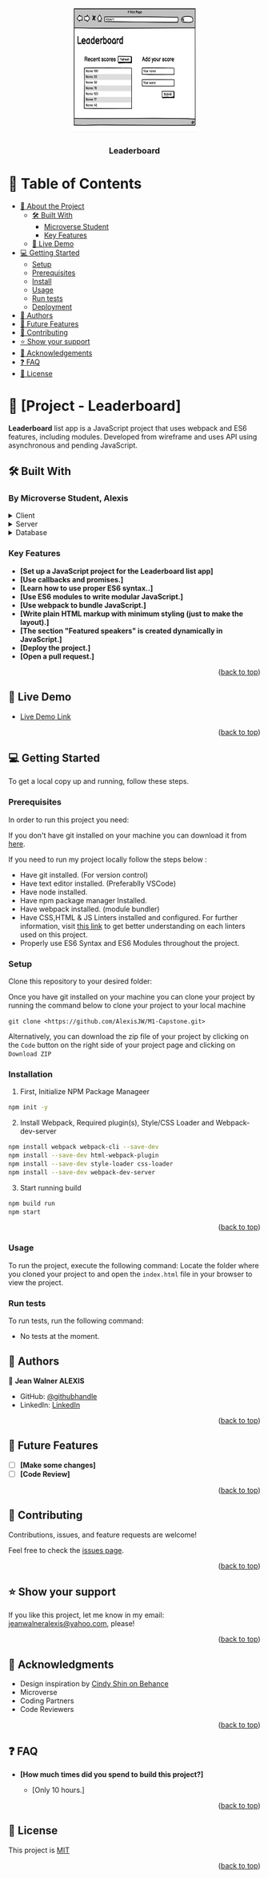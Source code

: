 <a name="readme-top"></a>

<div align="center">

  <img src="leaderboard.JPG" alt="logo" width="250"  height="250" />
  <br/>

  <h3><b> Leaderboard </b></h3>

</div>

<!-- TABLE OF CONTENTS -->

# 📗 Table of Contents

- [📖 About the Project](#about-project)
  - [🛠 Built With](#built-with)
    - [Microverse Student](#tech-stack)
    - [Key Features](#key-features)
  - [🚀 Live Demo](#live-demo)
- [💻 Getting Started](#getting-started)
  - [Setup](#setup)
  - [Prerequisites](#prerequisites)
  - [Install](#install)
  - [Usage](#usage)
  - [Run tests](#run-tests)
  - [Deployment](#triangular_flag_on_post-deployment)
- [👥 Authors](#authors)
- [🔭 Future Features](#future-features)
- [🤝 Contributing](#contributing)
- [⭐️ Show your support](#support)
- [🙏 Acknowledgements](#acknowledgements)
- [❓ FAQ](#faq)
- [📝 License](#license)

<!-- PROJECT DESCRIPTION -->

# 📖 [Project - Leaderboard]
**Leaderboard** list app is a JavaScript project that uses webpack and ES6 features, including modules.
  Developed from wireframe and uses API using asynchronous and pending JavaScript.

## 🛠 Built With <a name="built-with"></a>

### By Microverse Student, Alexis <a name="tech-stack"></a>

<details>
  <summary> Client </summary>
  <ul>
    <li><a href="https://developer.mozilla.org/en/docs/Web/HTML"> HTML </a></li>
    <li><a href="https://developer.mozilla.org/en/docs/Web/CSS"> CSS </a></li>
    <li><a href="https://developer.mozilla.org/en/docs/Web/javascript"> JavaScript </a></li>
    <li><a href="https://webpack.js.org/guides/getting-started/"> Webpack </a></li>
    <li><a href="https://github.com/microverseinc/linters-config"> linters </a></li>
    <li><a href="https://visualstudio.microsoft.com/vs/"> Visual Studio </a></li>
  </ul>
</details>

<details>
  <summary> Server </summary>
  <ul>
    <li><a href="#"> webpack-dev-middleware </a></li>
  </ul>
</details>

<details>
<summary> Database </summary>
  <ul>
    <li><a href="#"> Comming soon </a></li>
  </ul>
</details>

>

<!-- Features -->

### Key Features <a name="key-features"></a>

- **[Set up a JavaScript project for the Leaderboard list app]**
- **[Use callbacks and promises.]**
- **[Learn how to use proper ES6 syntax..]**
- **[Use ES6 modules to write modular JavaScript.]**
- **[Use webpack to bundle JavaScript.]**
- **[Write plain HTML markup with minimum styling (just to make the layout).]**
- **[The section "Featured speakers" is created dynamically in JavaScript.]**
- **[Deploy the project.]**
- **[Open a pull request.]**

<p align="right">(<a href="#readme-top">back to top</a>)</p>

<!-- LIVE DEMO -->

## 🚀 Live Demo <a name="live-demo"></a>

- [Live Demo Link](https://alexisjw.github.io/leaderboard/)

<p align="right">(<a href="#readme-top">back to top</a>)</p>

<!-- GETTING STARTED -->

## 💻 Getting Started <a name="getting-started"></a>

To get a local copy up and running, follow these steps.

### Prerequisites

In order to run this project you need:

If you don't have git installed on your machine you can download it from [here](https://git-scm.com/downloads).

If you need to run my project locally follow the steps below :
* Have git installed. (For version control)
* Have text editor installed. (Preferablly VSCode)
* Have node installed.
* Have npm package manager Installed.
* Have webpack installed. (module bundler)
* Have CSS,HTML & JS Linters installed and configured. For further information, visit [this link](https://github.com/microverseinc/linters-config/blob/master/README.md) to get better understanding on each linters used on this project.
* Properly use ES6 Syntax and ES6 Modules throughout the project.

### Setup

Clone this repository to your desired folder:

Once you have git installed on your machine you can clone your project by running the command below to clone your project to your local machine


`git clone <https://github.com/AlexisJW/M1-Capstone.git>`

Alternatively, you can download the zip file of your project by clicking on the `Code` button on the right side of your project page and clicking on `Download ZIP`

### Installation
1. First, Initialize NPM Package Manageer
```sh
npm init -y
```
2. Install Webpack, Required plugin(s), Style/CSS Loader and Webpack-dev-server
```sh
npm install webpack webpack-cli --save-dev
npm install --save-dev html-webpack-plugin
npm install --save-dev style-loader css-loader
npm install --save-dev webpack-dev-server
```
3. Start running build
```sh
npm build run
npm start
```

<p align="right">(<a href="#top">back to top</a>)</p>

### Usage

To run the project, execute the following command:
Locate the folder where you cloned your project to and open the `index.html` file in your browser to view the project.

### Run tests

To run tests, run the following command:

- No tests at the moment.

<!-- AUTHORS -->

## 👥 Authors <a name="authors"></a>

👤 **Jean Walner ALEXIS**

- GitHub: [@githubhandle](https://github.com/AlexisJW)
- LinkedIn: [LinkedIn](https://www.linkedin.com/in/jean-walner-alexis-b05539175/)

<p align="right">(<a href="#readme-top">back to top</a>)</p>

<!-- FUTURE FEATURES -->

## 🔭 Future Features <a name="future-features"></a>

- [ ] **[Make some changes]**
- [ ] **[Code Review]**

<p align="right">(<a href="#readme-top">back to top</a>)</p>

<!-- CONTRIBUTING -->

## 🤝 Contributing <a name="contributing"></a>

Contributions, issues, and feature requests are welcome!

Feel free to check the [issues page](../../issues/).

<p align="right">(<a href="#readme-top">back to top</a>)</p>

<!-- SUPPORT -->

## ⭐️ Show your support <a name="support"></a>

If you like this project, let me know in my email: jeanwalneralexis@yahoo.com, please!

<p align="right">(<a href="#readme-top">back to top</a>)</p>

<!-- ACKNOWLEDGEMENTS -->

## 🙏 Acknowledgments <a name="acknowledgements"></a>

- Design inspiration by [Cindy Shin on Behance](https://www.behance.net/gallery/29845175/CC-Global-Summit-2015)
- Microverse 
- Coding Partners
- Code Reviewers

<p align="right">(<a href="#readme-top">back to top</a>)</p>

<!-- FAQ (optional) -->

## ❓ FAQ <a name="faq"></a>

- **[How much times did you spend to build this project?]**

  - [Only 10 hours.]

<p align="right">(<a href="#readme-top">back to top</a>)</p>

<!-- LICENSE -->

## 📝 License <a name="license"></a>

This project is <a href="https://github.com/AlexisJW/leaderboard/blob/day-1/LICENSE.md">MIT</a>

<p align="right">(<a href="#readme-top">back to top</a>)</p>
